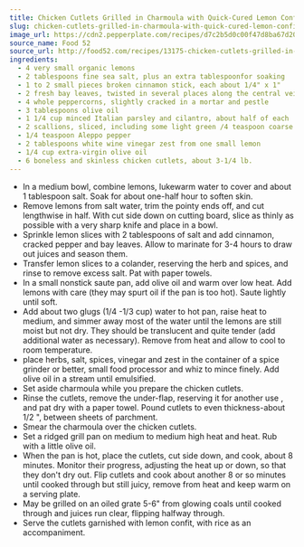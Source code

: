 ```yaml
---
title: Chicken Cutlets Grilled in Charmoula with Quick-Cured Lemon Confit Recipe From Food52
slug: chicken-cutlets-grilled-in-charmoula-with-quick-cured-lemon-confit-recipe-from-food52
image_url: https://cdn2.pepperplate.com/recipes/d7c2b5d0c00f47d8ba67d20d4df69e05.jpg
source_name: Food 52
source_url: http://food52.com/recipes/13175-chicken-cutlets-grilled-in-charmoula-with-quick-cured-lemon-confit
ingredients:
  - 4 very small organic lemons
  - 2 tablespoons fine sea salt, plus an extra tablespoonfor soaking
  - 1 to 2 small pieces broken cinnamon stick, each about 1/4" x 1"
  - 2 fresh bay leaves, twisted in several places along the central vein to release flavor
  - 4 whole peppercorns, slightly cracked in a mortar and pestle
  - 3 tablespoons olive oil
  - 1 1/4 cup minced Italian parsley and cilantro, about half of each
  - 2 scallions, sliced, including some light green /4 teaspoon coarse sea salt pinch or two of cumin
  - 1/4 teaspoon Aleppo pepper
  - 2 tablespoons white wine vinegar zest from one small lemon
  - 1/4 cup extra-virgin olive oil
  - 6 boneless and skinless chicken cutlets, about 3-1/4 lb.
---
```


* In a medium bowl, combine lemons, lukewarm water to cover and about 1 tablespoon salt. Soak for about one-half hour to soften skin.
* Remove lemons from salt water, trim the pointy ends off, and cut lengthwise in half. With cut side down on cutting board, slice as thinly as possible with a very sharp knife and place in a bowl.
* Sprinkle lemon slices with 2 tablespoons of salt and add cinnamon, cracked pepper and bay leaves. Allow to marinate for 3-4 hours to draw out juices and season them.
* Transfer lemon slices to a colander, reserving the herb and spices, and rinse to remove excess salt. Pat with paper towels.
* In a small nonstick saute pan, add olive oil and warm over low heat. Add lemons with care (they may spurt oil if the pan is too hot). Saute lightly until soft.
* Add about two glugs (1/4 -1/3 cup) water to hot pan, raise heat to medium, and simmer away most of the water until the lemons are still moist but not dry. They should be translucent and quite tender (add additional water as necessary). Remove from heat and allow to cool to room temperature.
* place herbs, salt, spices, vinegar and zest in the container of a spice grinder or better, small food processor and whiz to mince finely. Add olive oil in a stream until emulsified.
* Set aside charmoula while you prepare the chicken cutlets.
* Rinse the cutlets, remove the under-flap, reserving it for another use , and pat dry with a paper towel. Pound cutlets to even thickness-about 1/2 ", between sheets of parchment.
* Smear the charmoula over the chicken cutlets.
* Set a ridged grill pan on medium to medium high heat and heat. Rub with a little olive oil.
* When the pan is hot, place the cutlets, cut side down, and cook, about 8 minutes. Monitor their progress, adjusting the heat up or down, so that they don't dry out. Flip cutlets and cook about another 8 or so minutes until cooked through but still juicy, remove from heat and keep warm on a serving plate.
* May be grilled on an oiled grate 5-6" from glowing coals until cooked through and juices run clear, flipping halfway through.
* Serve the cutlets garnished with lemon confit, with rice as an accompaniment.
